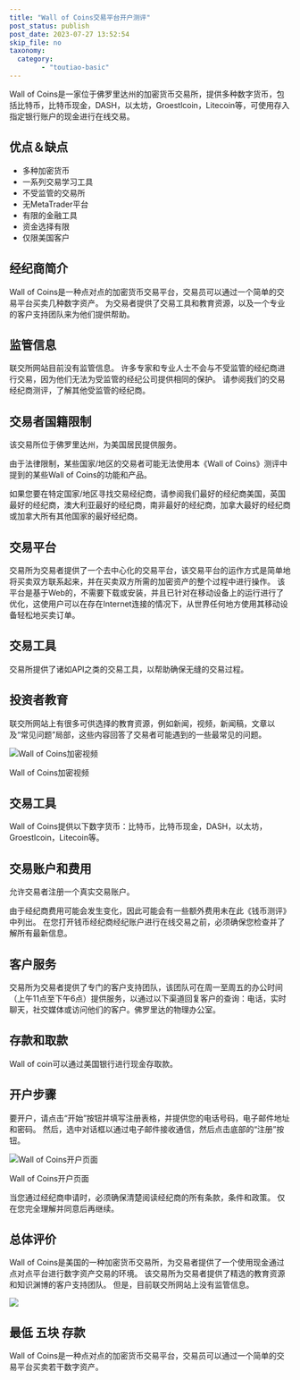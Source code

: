 ```yaml
---
title: "Wall of Coins交易平台开户测评"
post_status: publish
post_date: 2023-07-27 13:52:54
skip_file: no
taxonomy:
  category:
        - "toutiao-basic"
---
```


Wall of Coins是一家位于佛罗里达州的加密货币交易所，提供多种数字货币，包括比特币，比特币现金，DASH，以太坊，Groestlcoin，Litecoin等，可使用存入指定银行账户的现金进行在线交易。

## 优点＆缺点

- 多种加密货币
- 一系列交易学习工具
- 不受监管的交易所
- 无MetaTrader平台
- 有限的金融工具
- 资金选择有限
- 仅限美国客户

## 经纪商简介

Wall of Coins是一种点对点的加密货币交易平台，交易员可以通过一个简单的交易平台买卖几种数字资产。 为交易者提供了交易工具和教育资源，以及一个专业的客户支持团队来为他们提供帮助。

## 监管信息

联交所网站目前没有监管信息。 许多专家和专业人士不会与不受监管的经纪商进行交易，因为他们无法为受监管的经纪公司提供相同的保护。 请参阅我们的交易经纪商测评，了解其他受监管的经纪商。

## 交易者国籍限制

该交易所位于佛罗里达州，为美国居民提供服务。

由于法律限制，某些国家/地区的交易者可能无法使用本《Wall of Coins》测评中提到的某些Wall of Coins的功能和产品。

如果您要在特定国家/地区寻找交易经纪商，请参阅我们最好的经纪商美国，英国最好的经纪商，澳大利亚最好的经纪商，南非最好的经纪商，加拿大最好的经纪商或加拿大所有其他国家的最好经纪商。

## 交易平台

交易所为交易者提供了一个去中心化的交易平台，该交易平台的运作方式是简单地将买卖双方联系起来，并在买卖双方所需的加密资产的整个过程中进行操作。 该平台是基于Web的，不需要下载或安装，并且已针对在移动设备上的运行进行了优化，这使用户可以在存在Internet连接的情况下，从世界任何地方使用其移动设备轻松地买卖订单。

## 交易工具

交易所提供了诸如API之类的交易工具，以帮助确保无缝的交易过程。

## 投资者教育

联交所网站上有很多可供选择的教育资源，例如新闻，视频，新闻稿，文章以及“常见问题”局部，这些内容回答了交易者可能遇到的一些最常见的问题。

![Wall of Coins加密视频](https://cdn.fendou.la/funstoutiao/2020/11/Wall-of-Coins-Videos-.jpg "Wall of Coins加密视频")

Wall of Coins加密视频

## 交易工具

Wall of Coins提供以下数字货币：比特币，比特币现金，DASH，以太坊，Groestlcoin，Litecoin等。

## 交易账户和费用

允许交易者注册一个真实交易账户。

由于经纪商费用可能会发生变化，因此可能会有一些额外费用未在此《钱币测评》中列出。 在您打开钱币经纪商经纪账户进行在线交易之前，必须确保您检查并了解所有最新信息。

## 客户服务

交易所为交易者提供了专门的客户支持团队，该团队可在周一至周五的办公时间（上午11点至下午6点）提供服务，以通过以下渠道回复客户的查询：电话，实时聊天，社交媒体或访问他们的客户。佛罗里达的物理办公室。

## 存款和取款

Wall of coin可以通过美国银行进行现金存取款。

## 开户步骤

要开户，请点击“开始”按钮并填写注册表格，并提供您的电话号码，电子邮件地址和密码。 然后，选中对话框以通过电子邮件接收通信，然后点击底部的“注册”按钮。

![Wall of Coins开户页面](https://cdn.fendou.la/funstoutiao/2020/11/Wall-of-Coins-Account-Opening-Page.jpg "Wall of Coins开户页面")

Wall of Coins开户页面

当您通过经纪商申请时，必须确保清楚阅读经纪商的所有条款，条件和政策。 仅在您完全理解并同意后再继续。

## 总体评价

Wall of Coins是美国的一种加密货币交易所，为交易者提供了一个使用现金通过点对点平台进行数字资产交易的环境。 该交易所为交易者提供了精选的教育资源和知识渊博的客户支持团队。 但是，目前联交所网站上没有监管信息。

![](https://cdn.fendou.la/funstoutiao/2020/11/Wall-of-Coins-Logo.png)

## 最低 五块 存款

Wall of Coins是一种点对点的加密货币交易平台，交易员可以通过一个简单的交易平台买卖若干数字资产。
